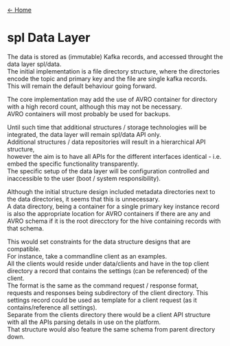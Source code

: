 [← Home](../README.md)

# spl Data Layer

The data is stored as (immutable) Kafka records, and accessed throught the data layer spl/data.  
The initial implementation is a file directory structure, where the directories encode the topic and primary key
and the file are single kafka records.  
This will remain the default behaviour going forward.

The core implementation may add the use of AVRO container for directory with a high record count, although this may not be necessary.  
AVRO containers will most probably be used for backups.

Until such time that additional structures / storage technologies will be integrated, the data layer will remain spl/data API only.  
Additional structures / data repositories will result in a hierarchical API structure,  
however the aim is to have all APIs for the different interfaces identical - i.e. embed the specific functionality transparently.  
The specific setup of the data layer will be configuration controlled and inaccessible to the user (boot / system responsibility).

Although the initial structure design included metadata directories next to the data directories, it seems that this is unnecessary.  
A data directory, being a container for a single primary key instance record is also the appropriate location for AVRO containers
if there are any and AVRO schema if it is the root direcctory for the hive containing records with that schema.  

This would set constraints for the data structure designs that are compatible.  
For instance, take a commandline client as an examples.  
All the clients would reside under data/clients and have in the top client directory a record that contains the settings (can be referenced) of the client.  
The format is the same as the command  request / response format, requests and responses being subdirectory of the client directory.
This settings record could be used as template for a client request (as it contains/reference all settings).  
Separate from the clients directory there would be a client API structure with all the APIs parsing details in use on the platform.  
That structure would also feature the same schema from parent directory down.

